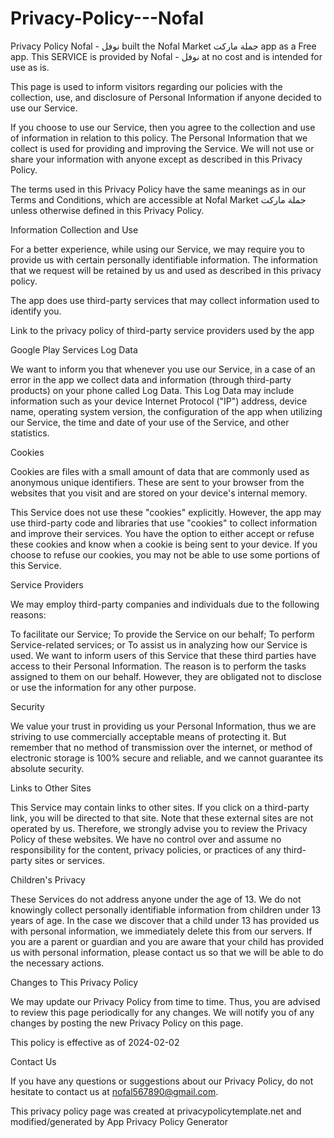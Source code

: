 # Privacy-Policy---Nofal
Privacy Policy Nofal - نوفل built the Nofal Market جملة ماركت app as a
Free app. This SERVICE is provided by Nofal - نوفل at no cost and is
intended for use as is.

This page is used to inform visitors regarding our policies with the
collection, use, and disclosure of Personal Information if anyone
decided to use our Service.

If you choose to use our Service, then you agree to the collection and
use of information in relation to this policy. The Personal Information
that we collect is used for providing and improving the Service. We will
not use or share your information with anyone except as described in
this Privacy Policy.

The terms used in this Privacy Policy have the same meanings as in our
Terms and Conditions, which are accessible at Nofal Market جملة ماركت
unless otherwise defined in this Privacy Policy.

Information Collection and Use

For a better experience, while using our Service, we may require you to
provide us with certain personally identifiable information. The
information that we request will be retained by us and used as described
in this privacy policy.

The app does use third-party services that may collect information used
to identify you.

Link to the privacy policy of third-party service providers used by the
app

Google Play Services Log Data

We want to inform you that whenever you use our Service, in a case of an
error in the app we collect data and information (through third-party
products) on your phone called Log Data. This Log Data may include
information such as your device Internet Protocol ("IP") address, device
name, operating system version, the configuration of the app when
utilizing our Service, the time and date of your use of the Service, and
other statistics.

Cookies

Cookies are files with a small amount of data that are commonly used as
anonymous unique identifiers. These are sent to your browser from the
websites that you visit and are stored on your device\'s internal
memory.

This Service does not use these "cookies" explicitly. However, the app
may use third-party code and libraries that use "cookies" to collect
information and improve their services. You have the option to either
accept or refuse these cookies and know when a cookie is being sent to
your device. If you choose to refuse our cookies, you may not be able to
use some portions of this Service.

Service Providers

We may employ third-party companies and individuals due to the following
reasons:

To facilitate our Service; To provide the Service on our behalf; To
perform Service-related services; or To assist us in analyzing how our
Service is used. We want to inform users of this Service that these
third parties have access to their Personal Information. The reason is
to perform the tasks assigned to them on our behalf. However, they are
obligated not to disclose or use the information for any other purpose.

Security

We value your trust in providing us your Personal Information, thus we
are striving to use commercially acceptable means of protecting it. But
remember that no method of transmission over the internet, or method of
electronic storage is 100% secure and reliable, and we cannot guarantee
its absolute security.

Links to Other Sites

This Service may contain links to other sites. If you click on a
third-party link, you will be directed to that site. Note that these
external sites are not operated by us. Therefore, we strongly advise you
to review the Privacy Policy of these websites. We have no control over
and assume no responsibility for the content, privacy policies, or
practices of any third-party sites or services.

Children's Privacy

These Services do not address anyone under the age of 13. We do not
knowingly collect personally identifiable information from children
under 13 years of age. In the case we discover that a child under 13 has
provided us with personal information, we immediately delete this from
our servers. If you are a parent or guardian and you are aware that your
child has provided us with personal information, please contact us so
that we will be able to do the necessary actions.

Changes to This Privacy Policy

We may update our Privacy Policy from time to time. Thus, you are
advised to review this page periodically for any changes. We will notify
you of any changes by posting the new Privacy Policy on this page.

This policy is effective as of 2024-02-02

Contact Us

If you have any questions or suggestions about our Privacy Policy, do
not hesitate to contact us at nofal567890@gmail.com.

This privacy policy page was created at privacypolicytemplate.net and
modified/generated by App Privacy Policy Generator
